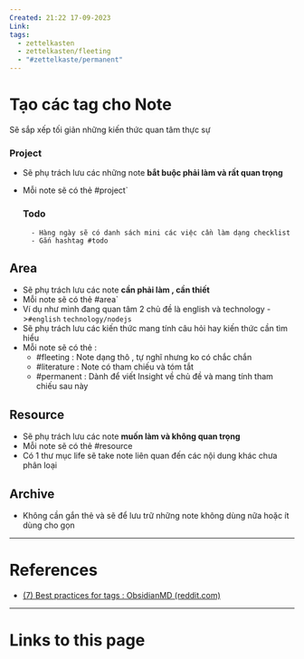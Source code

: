 ```yaml
---
Created: 21:22 17-09-2023
Link: 
tags:
  - zettelkasten
  - zettelkasten/fleeting
  - "#zettelkaste/permanent"
---
```


# Tạo các tag cho Note

Sẽ sắp xếp tối giản những kiến thức quan tâm thực sự
### Project
- Sẽ phụ trách lưu các những note **bắt buộc phải làm và rất quan trọng** 
- Mỗi note sẽ có thẻ #project`

	 ### Todo
		- Hàng ngày sẽ có danh sách mini các việc cần làm dạng checklist
		- Gắn hashtag #todo 

## Area
- Sẽ phụ trách lưu các note **cần phải làm , cần thiết**
- Mỗi note sẽ có thẻ #area`
- Ví dụ như mình đang quan tâm 2 chủ  đề là english và technology ->`#english` `technology/nodejs`
- Sẽ phụ trách lưu các kiến thức mang tính câu hỏi hay kiến thức cần tìm hiểu 
- Mỗi note sẽ có thẻ :
	- #fleeting : Note dạng thô , tự nghĩ nhưng ko có chắc chắn
	- #literature : Note có tham chiếu và tóm tắt 
	- #permanent : Dành để viết Insight về chủ đề và mang tính tham chiếu sau này

## Resource 
- Sẽ phụ trách lưu các note **muốn làm và không quan trọng**
- Mỗi note sẽ có thẻ #resource
- Có 1 thư mục life sẽ take note liên quan đến các nội dung khác chưa phân loại

## Archive 
- Không cần gắn thẻ và sẽ để lưu trữ những note không dùng nữa hoặc ít dùng cho gọn
--- 
# References

- [(7) Best practices for tags : ObsidianMD (reddit.com)](https://www.reddit.com/r/ObsidianMD/com-ments/116dkz1/best_practices_for_tags/)

--- 
# Links to this page


